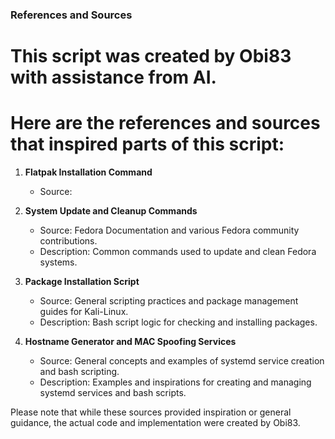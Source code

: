 ### References and Sources

# This script was created by Obi83 with assistance from AI. 
# Here are the references and sources that inspired parts of this script:

1. **Flatpak Installation Command**
   - Source: 
   
2. **System Update and Cleanup Commands**
   - Source: Fedora Documentation and various Fedora community contributions.
   - Description: Common commands used to update and clean Fedora systems.

3. **Package Installation Script**
   - Source: General scripting practices and package management guides for Kali-Linux.
   - Description: Bash script logic for checking and installing packages.

4. **Hostname Generator and MAC Spoofing Services**
   - Source: General concepts and examples of systemd service creation and bash scripting.
   - Description: Examples and inspirations for creating and managing systemd services and bash scripts.

Please note that while these sources provided inspiration or general guidance, 
the actual code and implementation were created by Obi83.